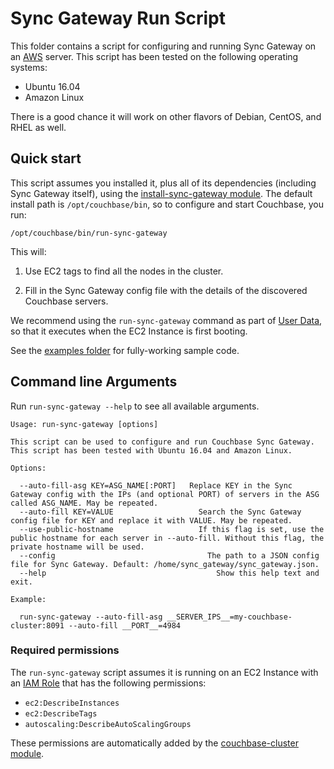 # Sync Gateway Run Script

This folder contains a script for configuring and running Sync Gateway on an [AWS](https://aws.amazon.com/) server. This 
script has been tested on the following operating systems:

* Ubuntu 16.04
* Amazon Linux

There is a good chance it will work on other flavors of Debian, CentOS, and RHEL as well.




## Quick start

This script assumes you installed it, plus all of its dependencies (including Sync Gateway itself), using the 
[install-sync-gateway module](https://github.com/gruntwork-io/terraform-aws-couchbase/tree/master/modules/install-sync-gateway). 
The default install path is `/opt/couchbase/bin`, so to configure and start Couchbase, you run:

```
/opt/couchbase/bin/run-sync-gateway
```

This will:

1. Use EC2 tags to find all the nodes in the cluster.

1. Fill in the Sync Gateway config file with the details of the discovered Couchbase servers.   
   
We recommend using the `run-sync-gateway` command as part of [User 
Data](http://docs.aws.amazon.com/AWSEC2/latest/UserGuide/user-data.html#user-data-shell-scripts), so that it executes
when the EC2 Instance is first booting. 

See the [examples folder](https://github.com/gruntwork-io/terraform-aws-couchbase/tree/master/examples) for 
fully-working sample code.




## Command line Arguments

Run `run-sync-gateway --help` to see all available arguments.

```
Usage: run-sync-gateway [options]

This script can be used to configure and run Couchbase Sync Gateway. This script has been tested with Ubuntu 16.04 and Amazon Linux.

Options:

  --auto-fill-asg KEY=ASG_NAME[:PORT]	Replace KEY in the Sync Gateway config with the IPs (and optional PORT) of servers in the ASG called ASG_NAME. May be repeated.
  --auto-fill KEY=VALUE			          Search the Sync Gateway config file for KEY and replace it with VALUE. May be repeated.
  --use-public-hostname			          If this flag is set, use the public hostname for each server in --auto-fill. Without this flag, the private hostname will be used.
  --config				                    The path to a JSON config file for Sync Gateway. Default: /home/sync_gateway/sync_gateway.json.
  --help				                      Show this help text and exit.

Example:

  run-sync-gateway --auto-fill-asg __SERVER_IPS__=my-couchbase-cluster:8091 --auto-fill __PORT__=4984 
```




### Required permissions

The `run-sync-gateway` script assumes it is running on an EC2 Instance with an [IAM 
Role](http://docs.aws.amazon.com/IAM/latest/UserGuide/id_roles.html) that has the following permissions:

* `ec2:DescribeInstances`
* `ec2:DescribeTags`
* `autoscaling:DescribeAutoScalingGroups`

These permissions are automatically added by the [couchbase-cluster 
module](https://github.com/gruntwork-io/terraform-aws-couchbase/tree/master/modules/couchbase-cluster).

